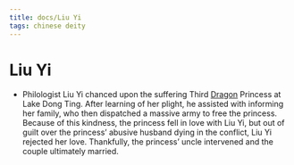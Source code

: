 ```yaml
---
title: docs/Liu Yi
tags: chinese deity
---
```


# Liu Yi 
- Philologist Liu Yi chanced upon the suffering Third [Dragon](Dragon.md) Princess at Lake Dong Ting. After learning of her plight, he assisted with informing her family, who then dispatched a massive army to free the princess. Because of this kindness, the princess fell in love with Liu Yi, but out of guilt over the princess’ abusive husband dying in the conflict, Liu Yi rejected her love. Thankfully, the princess’ uncle intervened and the couple ultimately married.